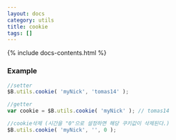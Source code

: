 ```yaml
---
layout: docs
category: utils
title: cookie
tags: []
---
```


{% include docs-contents.html %}

### Example
```js
//setter
$B.utils.cookie( 'myNick', 'tomas14' );

//getter
var cookie = $B.utils.cookie( 'myNick' ); // tomas14

//cookie삭제 (시간을 "0"으로 설정하면 해당 쿠키값이 삭제된다.)
$B.utils.cookie( 'myNick', '', 0 );
```